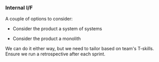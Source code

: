 ### Internal I/F

A couple of options to consider:

* Consider the product a system of systems

* Consider the product a monolith



We can do it either way, but we need to tailor based on team's T-skills. Ensure we run a retrospective after each sprint.



